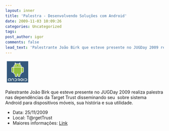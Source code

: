 ```yaml
---
layout: inner
title: 'Palestra - Desenvolvendo Soluções com Android'
date: 2009-11-03 10:09:26
categories: Uncategorized
tags: 
post_author: igor
comments: false
lead_text: 'Palestrante João Birk que esteve presente no JUGDay 2009 realiza palestra nas dependências da Target Trust disseminando seu  sobre sistema Android para dispositivos móveis, sua história e sua utilidade. Data: 25/11/2009 Local: T@rgetTrust Maiores informaç...'
---
```


<img class="alignleft" style="border: 5px solid white;" title="Google Android" src="img/google_android_.jpg" alt="" width="68" height="68" />

Palestrante João Birk que esteve presente no JUGDay 2009 realiza palestra nas dependências da Target Trust disseminando seu  sobre sistema Android para dispositivos móveis, sua história e sua utilidade.
<ul>
	<li>Data: 25/11/2009</li>
	<li>Local: T@rgetTrust</li>
	<li>Maiores informações: <a href="http://www.targettrust.com.br/web/evento/Evento.aspx?id=17" target="_blank">Link</a></li>
</ul>